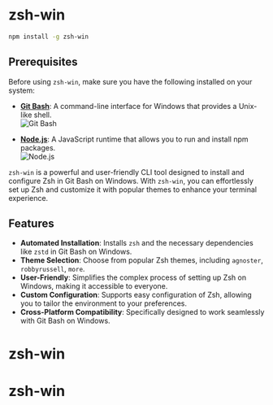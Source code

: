 # zsh-win
```bash
npm install -g zsh-win
```

## Prerequisites

Before using `zsh-win`, make sure you have the following installed on your system:

- **[Git Bash](https://git-scm.com/downloads)**: A command-line interface for Windows that provides a Unix-like shell.  
  ![Git Bash](https://img.shields.io/badge/Git_Bash-Download-blue?style=flat-square)
  
- **[Node.js](https://nodejs.org/en/download/)**: A JavaScript runtime that allows you to run and install npm packages.  
  ![Node.js](https://img.shields.io/badge/Node.js-Download-green?style=flat-square)



`zsh-win` is a powerful and user-friendly CLI tool designed to install and configure Zsh in Git Bash on Windows. With `zsh-win`, you can effortlessly set up Zsh and customize it with popular themes to enhance your terminal experience.

## Features

- **Automated Installation**: Installs `zsh` and the necessary dependencies like `zstd` in Git Bash on Windows.
- **Theme Selection**: Choose from popular Zsh themes, including `agnoster`, `robbyrussell`, `more`.
- **User-Friendly**: Simplifies the complex process of setting up Zsh on Windows, making it accessible to everyone.
- **Custom Configuration**: Supports easy configuration of Zsh, allowing you to tailor the environment to your preferences.
- **Cross-Platform Compatibility**: Specifically designed to work seamlessly with Git Bash on Windows.





# zsh-win
# zsh-win
